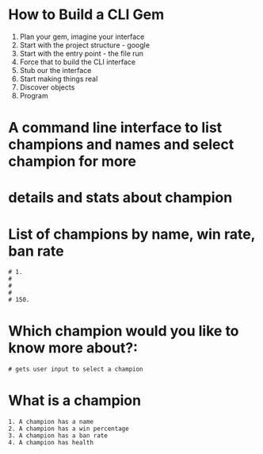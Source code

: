 # How to Build a CLI Gem

1. Plan your gem, imagine your interface
2. Start with the project structure - google
3. Start with the entry point - the file run
4. Force that to build the CLI interface
5. Stub our the interface
6. Start making things real
7. Discover objects
8. Program


# A command line interface to list champions and names and select champion for more 
# details and stats about champion

#  List of champions by name, win rate, ban rate
    # 1.
    #
    #
    #
    # 150.

# Which champion would you like to know more about?: 
    # gets user input to select a champion


# What is a champion
    1. A champion has a name
    2. A champion has a win percentage
    3. A champion has a ban rate
    4. A champion has health
